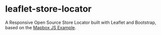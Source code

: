 # leaflet-store-locator
A Responsive Open Source Store Locator built with Leaflet and Bootstrap, based on the [Mapbox JS Example](https://www.mapbox.com/help/building-a-store-locator/).
